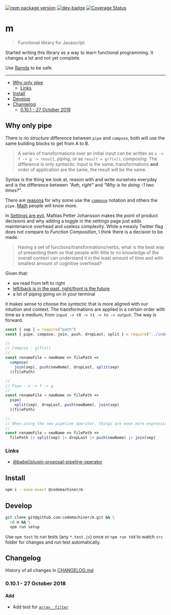 [![npm package version](https://badge.fury.io/js/%40codemachiner%2Fm.svg)](https://badge.fury.io/js/%40codemachiner%2Fm)
[![dev-badge](https://david-dm.org/codemachiner/m.svg)](https://david-dm.org/codemachiner/m)
[![Coverage Status](https://coveralls.io/repos/github/codemachiner/m/badge.svg)](https://coveralls.io/github/codemachiner/m)

# m

> Functional library for Javascript.

Started writing this library as a way to learn functional programming. It changes a lot and not yet complete.

Use [Ramda](https://github.com/ramda/ramda) to be safe.

---

<!-- MarkdownTOC levels="2,3" autolink="true" autoanchor="false" -->

- [Why only pipe](#why-only-pipe)
    - [Links](#links)
- [Install](#install)
- [Develop](#develop)
- [Changelog](#changelog)
    - [0.10.1 - 27 October 2018](#0101---27-october-2018)

<!-- /MarkdownTOC -->

## Why only pipe

There is no _structure_ difference between `pipe` and `compose`, both will use the same building blocks to get from A to B.

> A series of transformations over an initial input can be written as `x -> f -> g -> result`, _piping_, or as `result = g(f(x))`, _composing_. The difference is only _syntactic_. Input is the same, transformations **and** order of application are the same, the result will be the same.

Syntax is the thing we look at, reason with and write ourselves everyday and is the difference between _"Aah, right"_ and _"Why is he doing -1 two times?"_.

There are [reasons](https://en.wikipedia.org/wiki/Function_composition#Alternative_notations) for why some use the [`compose`](https://en.wikipedia.org/wiki/Composition_operator) notation and others the `pipe`. [Math](https://en.wikipedia.org/wiki/Nicolas_Bourbaki) people will know more.

In [Settings are evil](https://www.youtube.com/watch?v=glZ1C-Yu5tw), Mattias Petter Johansson makes the point of product decisions and why adding a toggle in the settings page just adds maintenance overhead and useless complexity. While a measly Twitter flag does not compare to _Function Composition_, I think there is a decision to be made.

> Having a set of functions/transformations/verbs, what is the best way of presenting them so that people with little to no knowledge of the overall context can understand it in the least amount of time and with smallest amount of cognitive overhead?

Given that:

- we read from left to right
- [left/back is in the past, right/front is the future](https://medium.com/@cwodtke/the-intuitive-and-the-unlearnable-cccffd9a762)
- a lot of piping going on in your terminal

it makes sense to choose the _syntactic_ that is more aligned with our intuition and context. The transformations are applied in a certain order with time as a medium, from `input -> t0 -> t1 -> tn -> output`. The way is forward.

```js
const { sep } = require("path")
const { pipe, compose, join, push, dropLast, split } = require("../index")

//
// Compose - g(f(x))
//
const renameFile = newName => filePath =>
  compose(
    join(sep), push(newName), dropLast, split(sep)
  )(filePath)

//
// Pipe - x -> f -> g
//
const renameFile = newName => filePath =>
  pipe(
    split(sep), dropLast, push(newName), join(sep) 
  )(filePath)

//
// When using the new pipeline operator, things are even more expressive
//
const renameFile = newName => filePath =>
  filePath |> split(sep) |> dropLast |> push(newName) |> join(sep)
```

### Links

- [@babel/plugin-proposal-pipeline-operator
](https://babeljs.io/docs/en/next/babel-plugin-proposal-pipeline-operator.html)

## Install

```bash
npm i --save-exact @codemachiner/m
```

## Develop

```bash
git clone git@github.com:codemachiner/m.git && \
  cd m && \
  npm run setup
```

Use `npm test` to run tests (any `*.test.js`) once or `npm run tdd` to watch `src` folder for changes and run test automatically.

## Changelog

History of all changes in [CHANGELOG.md](CHANGELOG.md)

### 0.10.1 - 27 October 2018

#### Add

- Add test for [`array__filter`](/src/array__filter/filter.js)
